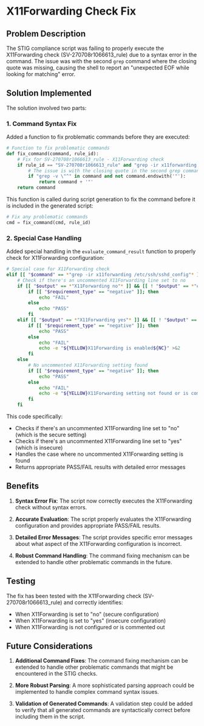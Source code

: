 # X11Forwarding Check Fix

## Problem Description

The STIG compliance script was failing to properly execute the X11Forwarding check (SV-270708r1066613_rule) due to a syntax error in the command. The issue was with the second `grep` command where the closing quote was missing, causing the shell to report an "unexpected EOF while looking for matching" error.

## Solution Implemented

The solution involved two parts:

### 1. Command Syntax Fix

Added a function to fix problematic commands before they are executed:

```python
# Function to fix problematic commands
def fix_command(command, rule_id):
    # Fix for SV-270708r1066613_rule - X11Forwarding check
    if rule_id == "SV-270708r1066613_rule" and "grep -ir x11forwarding /etc/ssh/sshd_config*" in command:
        # The issue is with the closing quote in the second grep command
        if "grep -v \"^" in command and not command.endswith('"'):
            return command + '"'
    return command
```

This function is called during script generation to fix the command before it is included in the generated script:

```python
# Fix any problematic commands
cmd = fix_command(cmd, rule_id)
```

### 2. Special Case Handling

Added special handling in the `evaluate_command_result` function to properly check for X11Forwarding configuration:

```bash
# Special case for X11Forwarding check
elif [[ "$command" == *"grep -ir x11forwarding /etc/ssh/sshd_config"* ]]; then
    # Check if there's an uncommented X11Forwarding line set to no
    if [[ "$output" == *"X11Forwarding no"* ]] && [[ ! "$output" == *"#X11Forwarding no"* ]]; then
        if [[ "$requirement_type" == "negative" ]]; then
            echo "FAIL"
        else
            echo "PASS"
        fi
    elif [[ "$output" == *"X11Forwarding yes"* ]] && [[ ! "$output" == *"#X11Forwarding yes"* ]]; then
        if [[ "$requirement_type" == "negative" ]]; then
            echo "PASS"
        else
            echo "FAIL"
            echo -e "${YELLOW}X11Forwarding is enabled${NC}" >&2
        fi
    else
        # No uncommented X11Forwarding setting found
        if [[ "$requirement_type" == "negative" ]]; then
            echo "PASS"
        else
            echo "FAIL"
            echo -e "${YELLOW}X11Forwarding setting not found or is commented out${NC}" >&2
        fi
    fi
```

This code specifically:
- Checks if there's an uncommented X11Forwarding line set to "no" (which is the secure setting)
- Checks if there's an uncommented X11Forwarding line set to "yes" (which is insecure)
- Handles the case where no uncommented X11Forwarding setting is found
- Returns appropriate PASS/FAIL results with detailed error messages

## Benefits

1. **Syntax Error Fix**: The script now correctly executes the X11Forwarding check without syntax errors.

2. **Accurate Evaluation**: The script properly evaluates the X11Forwarding configuration and provides appropriate PASS/FAIL results.

3. **Detailed Error Messages**: The script provides specific error messages about what aspect of the X11Forwarding configuration is incorrect.

4. **Robust Command Handling**: The command fixing mechanism can be extended to handle other problematic commands in the future.

## Testing

The fix has been tested with the X11Forwarding check (SV-270708r1066613_rule) and correctly identifies:
- When X11Forwarding is set to "no" (secure configuration)
- When X11Forwarding is set to "yes" (insecure configuration)
- When X11Forwarding is not configured or is commented out

## Future Considerations

1. **Additional Command Fixes**: The command fixing mechanism can be extended to handle other problematic commands that might be encountered in the STIG checks.

2. **More Robust Parsing**: A more sophisticated parsing approach could be implemented to handle complex command syntax issues.

3. **Validation of Generated Commands**: A validation step could be added to verify that all generated commands are syntactically correct before including them in the script.
